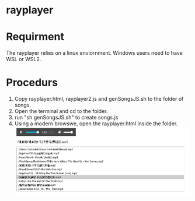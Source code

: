 # rayplayer
# Requirment
The rayplayer relies on a linux enviornment. Windows users need to have WSL or WSL2.
# Procedurs
1. Copy rayplayer.html, rayplayer2.js and genSongsJS.sh to the folder of songs.
2. Open the terminal and cd to the folder.
3. run "sh genSongsJS.sh" to create songs.js
4. Using a modern browswe, open the rayplayer.html inside the folder.
![Sample Screenshot](sample.png)

